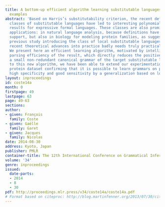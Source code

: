 ```yaml
---
title: A bottom-up efficient algorithm learning substitutable languages from positive
  examples
abstract: 'Based on Harris’s substitutability criterion, the recent definitions of
  classes of substitutable languages have led to interesting polynomial learnability
  results for expressive formal languages. These classes are also promising for practical
  applications: in natural language analysis, because definitions have strong linguisitic
  support, but also in biology for modeling protein families, as suggested in our
  previous study introducing the class of local substitutable languages. But turning
  recent theoretical advances into practice badly needs truly practical algorithms.
  We present here an efficient learning algorithm, motivated by intelligibility and
  parsing efficiency of the result, which directly reduces the positive sample into
  a small non-redundant canonical grammar of the target substitutable language.  Thanks
  to this new algorithm, we have been able to extend our experimentation to a complete
  protein dataset confirming that it is possible to learn grammars on proteins with
  high specificity and good sensitivity by a generalization based on local substitutability.'
layout: inproceedings
id: coste14a
month: 0
firstpage: 49
lastpage: 63
page: 49-63
sections: 
author:
- given: François
  family: Coste
- given: Gaëlle
  family: Garet
- given: Jacques
  family: Nicolas
date: 2014-08-30
address: Kyoto, Japan
publisher: PMLR
container-title: The 12th International Conference on Grammatical Inference
volume: '34'
genre: inproceedings
issued:
  date-parts:
  - 2014
  - 8
  - 30
pdf: http://proceedings.mlr.press/v34/coste14a/coste14a.pdf
# Format based on citeproc: http://blog.martinfenner.org/2013/07/30/citeproc-yaml-for-bibliographies/
---
```

